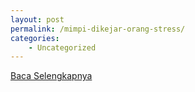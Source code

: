 ```yaml
---
layout: post
permalink: /mimpi-dikejar-orang-stress/
categories:
    - Uncategorized
---
```


[Baca Selengkapnya](/04)